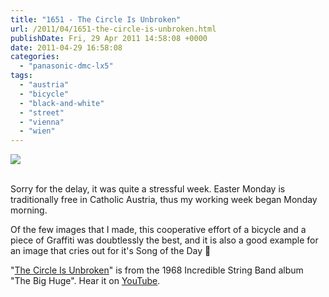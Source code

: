 ```yaml
---
title: "1651 - The Circle Is Unbroken"
url: /2011/04/1651-the-circle-is-unbroken.html
publishDate: Fri, 29 Apr 2011 14:58:08 +0000
date: 2011-04-29 16:58:08
categories: 
  - "panasonic-dmc-lx5"
tags: 
  - "austria"
  - "bicycle"
  - "black-and-white"
  - "street"
  - "vienna"
  - "wien"
---
```

<div class="container">
<div class="center"><a target="_blank" href="https://d25zfm9zpd7gm5.cloudfront.net/1200x1200/2011/20110426_084929_ps.jpg"><img src="https://d25zfm9zpd7gm5.cloudfront.net/0600x0600/2011/20110426_084929_ps.jpg" /></a></div>
</div>
<br />

Sorry for the delay, it was quite a stressful week. Easter Monday is traditionally free in Catholic Austria, thus my working week began Monday morning.


Of the few images that I made, this cooperative effort of a bicycle and a piece of Graffiti was doubtlessly the best, and it is also a good example for an image that cries out for it's Song of the Day 🙂

"<a target="_blank" href="http://www.lyricsmode.com/lyrics/i/incredible_string_band/the_circle_is_unbroken.html">The Circle Is Unbroken</a>" is from the 1968 Incredible String Band album "The Big Huge". Hear it on <a target="_blank" href="http://www.youtube.com/watch?v=bgkxSSQbGsI">YouTube</a>.
